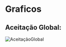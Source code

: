 # Graficos

## Aceitação Global:

![AceitaçãoGlobal](https://user-images.githubusercontent.com/99854346/233666960-9aaaba46-6420-49c5-80a1-962180c248cb.png)
